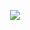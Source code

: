 <p align="center">
  <img src="https://github-readme-stats.vercel.app/api?username=dragongoose&count_private=true&theme=dark"></src>
</p>
